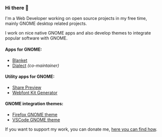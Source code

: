 ### Hi there 👋

I'm a Web Developer working on open source projects in my free time, mainly GNOME desktop related projects.

I work on nice native GNOME apps and also develop themes to integrate popular software with GNOME.

#### Apps for GNOME:
- [Blanket](https://github.com/rafaelmardojai/blanket)
- [Dialect](https://github.com/dialect-app/dialect) *(co-maintainer)*

#### Utility apps for GNOME:
- [Share Preview](https://github.com/rafaelmardojai/share-preview)
- [Webfont Kit Generator](https://github.com/rafaelmardojai/WebfontKitGenerator)

#### GNOME integration themes:
- [Firefox GNOME theme](https://github.com/rafaelmardojai/firefox-gnome-theme)
- [VSCode GNOME theme](https://github.com/rafaelmardojai/vscode-gnome-theme)

If you want to support my work, you can donate me, [here you can find how](https://rafaelmardojai.com/donate/).
